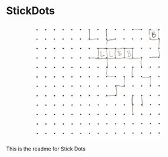 # StickDots

<p align="center">
  <img src="https://github.com/AmirJahan/StickDots/blob/main/Images/sample_paper.png" width="350" title="hover text">  
</p>
 
This is the readme for Stick Dots